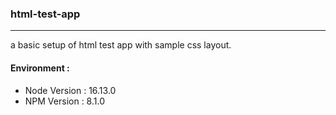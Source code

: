### html-test-app

---

a basic setup of html test app with sample css layout.

#### Environment :

- Node Version : 16.13.0
- NPM Version : 8.1.0
